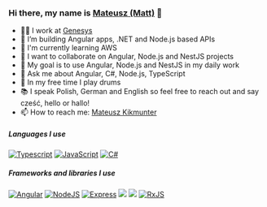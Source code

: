 ### Hi there, my name is [Mateusz (Matt)](https://www.linkedin.com/in/mateusz-kikmunter-783473ab/) 👋

- 🧑‍💻 I work at [Genesys](https://www.genesys.com/)  
- 🔭 I’m building Angular apps, .NET and Node.js based APIs
- 📖 I'm currently learning AWS
- 👯 I want to collaborate on Angular, Node.js and NestJS projects
- 💪 My goal is to use Angular, Node.js and NestJS in my daily work
- 💬 Ask me about Angular, C#, Node.js, TypeScript
- 🥁 In my free time I play drums
- 📚 I speak Polish, German and English so feel free to reach out and say cześć, hello or hallo! 
- 📫 How to reach me: [Mateusz Kikmunter](https://www.linkedin.com/in/mateusz-kikmunter-783473ab/)

##### Languages I use

[![Typescript](https://img.shields.io/badge/TypeScript-007ACC?style=for-the-badge&logo=typescript&logoColor=white)](https://www.typescriptlang.org/)
[![JavaScript](https://img.shields.io/badge/JavaScript-F7DF1E?style=for-the-badge&logo=javascript&logoColor=black)](https://developer.mozilla.org/en-US/docs/Web/JavaScript)
[![C#](https://img.shields.io/badge/C%23-239120?style=for-the-badge&logo=c-sharp&logoColor=white)](https://docs.microsoft.com/en-us/dotnet/csharp/)

##### Frameworks and libraries I use
[![Angular](https://img.shields.io/badge/Angular-DD0031?style=for-the-badge&logo=angular&logoColor=white)](https://angular.io/)
[![NodeJS](https://img.shields.io/badge/Node.js-43853D?style=for-the-badge&logo=node.js&logoColor=white)](https://nodejs.org/en/)
[![Express](https://img.shields.io/badge/express.js-%23404d59.svg?style=for-the-badge&logo=express&logoColor=%2361DAFB)](http://expressjs.com/)
[![](https://img.shields.io/badge/Ng%20Bootstrap-563D7C?style=for-the-badge&logo=bootstrap&logoColor=white)](https://ng-bootstrap.github.io/#/home)
[![](https://img.shields.io/badge/.NET-5C2D91?style=for-the-badge&logo=.net&logoColor=white)](https://dotnet.microsoft.com/)
[![RxJS](https://img.shields.io/badge/rxjs-%23B7178C.svg?style=for-the-badge&logo=reactivex&logoColor=white)](https://rxjs.dev/guide/overview)
